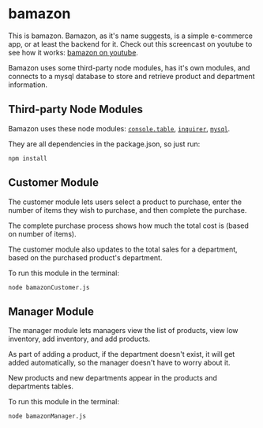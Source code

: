# bamazon

This is bamazon. Bamazon, as it's name suggests, is a simple e-commerce app, or at least the backend for it. Check out this screencast on youtube to see how it works: [bamazon on youtube](https://www.youtube.com/watch?v=LbpewP8J0JY).

Bamazon uses some third-party node modules, has it's own modules, and connects to a mysql database to store and retrieve product and department information.

## Third-party Node Modules

Bamazon uses these node modules: [`console.table`](https://www.npmjs.com/package/console.table), [`inquirer`](https://www.npmjs.com/package/inquirer), [`mysql`](https://www.npmjs.com/package/mysql).

They are all dependencies in the package.json, so just run:

`npm install`

## Customer Module

The customer module lets users select a product to purchase, enter the number of items they wish to purchase, and then complete the purchase.

The complete purchase process shows how much the total cost is (based on number of items).

The customer module also updates to the total sales for a department, based on the purchased product's department.

To run this module in the terminal:

`node bamazonCustomer.js`

## Manager Module

The manager module lets managers view the list of products, view low inventory, add inventory, and add products.

As part of adding a product, if the department doesn't exist, it will get added automatically,
so the manager doesn't have to worry about it.

New products and new departments appear in the products and departments tables.

To run this module in the terminal:

`node bamazonManager.js`